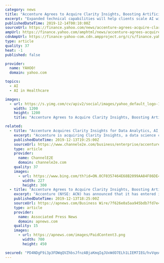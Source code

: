 ```yaml
---
category: news
title: "Accenture Agrees to Acquire Clarity Insights, Boosting Artificial Intelligence Impact for Clients in North America"
excerpt: "Expanded technical capabilities will help clients scale AI with purpose that meets increasing cross-industry demands Accenture (NYSE: ACN) has announced that it has entered into an agreement to acquire Clarity Insights, a U.S.-based data consultancy with deep data science, artificial intelligence (AI) and machine learning (ML) expertise."
publishedDateTime: 2019-12-14T00:10:00Z
sourceUrl: https://finance.yahoo.com/news/accenture-agrees-acquire-clarity-insights-181500935.html
ampUrl: https://finance.yahoo.com/amphtml/news/accenture-agrees-acquire-clarity-insights-181500935.html
cdnAmpUrl: https://finance-yahoo-com.cdn.ampproject.org/c/s/finance.yahoo.com/amphtml/news/accenture-agrees-acquire-clarity-insights-181500935.html
type: article
quality: 37
heat: -1
published: false

provider:
  name: YAHOO!
  domain: yahoo.com

topics:
  - AI
  - AI in Healthcare

images:
  - url: https://s.yimg.com/cv/apiv2/social/images/yahoo_default_logo-1200x1200.png
    width: 1200
    height: 1200
    title: "Accenture Agrees to Acquire Clarity Insights, Boosting Artificial Intelligence Impact for Clients in North America"

related:
  - title: "Accenture Acquires Clarity Insights for Data Analytics, AI, ML Engineering"
    excerpt: "Accenture is acquiring Clarity Insights, a data science consultancy with artificial intelligence (AI), machine learning (ML ... Clarity’s vertical market expertise includes healthcare, financial services and insurance. Clarity’s revenue grew to $73.9 million in 2016, according to an Inc. 5000 honor in 2017. The company’s three-year ..."
    publishedDateTime: 2019-12-13T19:25:00Z
    sourceUrl: https://www.channele2e.com/business/enterprise/accenture-buys-clarity-insights/
    type: article
    provider:
      name: ChannelE2E
      domain: channele2e.com
    quality: 37
    images:
      - url: https://www.bing.com/th?id=ON.0CF0357464E68B2099AA84F86DE4A88D
        width: 227
        height: 300
  - title: "Accenture Agrees to Acquire Clarity Insights, Boosting Artificial Intelligence Impact for Clients in North America"
    excerpt: "Accenture (NYSE: ACN) has announced that it has entered into an agreement to acquire Clarity Insights, a U.S.-based data consultancy with deep data science, artificial intelligence (AI) and machine learning (ML) expertise. The acquisition will add nearly 350 employees, along with a strong portfolio of accelerators, which can help organizations ..."
    publishedDateTime: 2019-12-13T18:25:00Z
    sourceUrl: https://apnews.com/Business Wire/7f626e0a5aa945bdb7fd7e4e1c784e31
    type: article
    provider:
      name: Associated Press News
      domain: apnews.com
    quality: 15
    images:
      - url: https://apnews.com/images/PaidContent3.png
        width: 700
        height: 450

secured: "PD4NDgF9i3p3FDWqQVZhbsJfnzABjaKmqIqJUxWdO7ELh1LIEM7IEG/hvVqeA9mGkJ+Em7eyNCl96E5uIeq7NEl1PDXRhmHdC3dhKCzWVtHzF2MxUprNoDw8A+/Ge4jS4h6icCl74Uc6fX5Jpvl1nELtLpQ6Glwja7WzC5gnbIZYKcXWxNpBcde5CkNFgZkwcoS9bOA6qVP4u4JW8KKHOGIld6IROj3D96eyXZ2effGUd2I7Wgt019YXmcXOww6xBATpCG2GdIi73QzesEfSWg==;3qj/QSU7yaL1sLxjjv7cqQ=="
---
```


